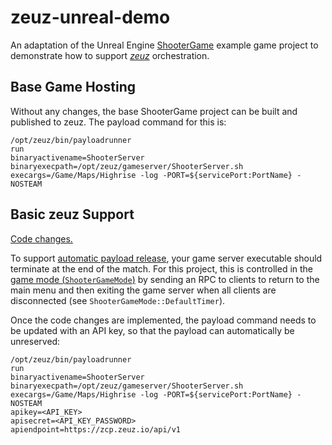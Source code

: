# zeuz-unreal-demo
An adaptation of the Unreal Engine [ShooterGame](https://docs.unrealengine.com/en-US/Resources/SampleGames/ShooterGame/index.html) example game project to demonstrate how to support [_zeuz_](https://zeuz.io/) orchestration.

## Base Game Hosting
Without any changes, the base ShooterGame project can be built and published to zeuz. The payload command for this is:
```
/opt/zeuz/bin/payloadrunner
run
binaryactivename=ShooterServer
binaryexecpath=/opt/zeuz/gameserver/ShooterServer.sh
execargs=/Game/Maps/Highrise -log -PORT=${servicePort:PortName} -NOSTEAM
```

## Basic zeuz Support
[Code changes.](https://github.com/improbable/zeuz-unreal-demo/pull/3)

To support [automatic payload release](https://doc.zeuz.io/docs/payload-definition#automatic-payload-release), your game server executable should terminate at the end of the match. 
For this project, this is controlled in the [game mode (`ShooterGameMode`)](Source/ShooterGame/Private/Online/ShooterGameMode.cpp) by sending an RPC to clients to return to the main menu and then exiting the game server when all clients are disconnected (see `ShooterGameMode::DefaultTimer`).

Once the code changes are implemented, the payload command needs to be updated with an API key, so that the payload can automatically be unreserved:
```
/opt/zeuz/bin/payloadrunner
run
binaryactivename=ShooterServer
binaryexecpath=/opt/zeuz/gameserver/ShooterServer.sh
execargs=/Game/Maps/Highrise -log -PORT=${servicePort:PortName} -NOSTEAM
apikey=<API_KEY>
apisecret=<API_KEY_PASSWORD>
apiendpoint=https://zcp.zeuz.io/api/v1
```